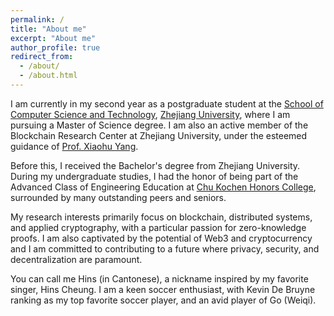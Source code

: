 ```yaml
---
permalink: /
title: "About me"
excerpt: "About me"
author_profile: true
redirect_from: 
  - /about/
  - /about.html
---
```


I am currently in my second year as a postgraduate student at the [School of Computer Science and Technology](http://www.cs.zju.edu.cn/), [Zhejiang University](https://www.zju.edu.cn), where I am pursuing a Master of Science degree. I am also an active member of the Blockchain Research Center at Zhejiang University, under the esteemed guidance of [Prof. Xiaohu Yang](https://person.zju.edu.cn/xiaohu).

Before this, I received the Bachelor's degree from Zhejiang University. During my undergraduate studies, I had the honor of being part of the Advanced Class of Engineering Education at [Chu Kochen Honors College](http://ckc.zju.edu.cn/), surrounded by many outstanding peers and seniors.

My research interests primarily focus on blockchain, distributed systems, and applied cryptography, with a particular passion for zero-knowledge proofs. I am also captivated by the potential of Web3 and cryptocurrency and I am committed to contributing to a future where privacy, security, and decentralization are paramount.

You can call me Hins (in Cantonese), a nickname inspired by my favorite singer, Hins Cheung. I am a keen soccer enthusiast, with Kevin De Bruyne ranking as my top favorite soccer player, and an avid player of Go (Weiqi).
